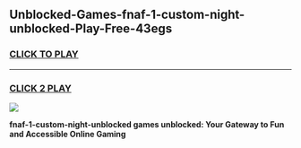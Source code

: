
## Unblocked-Games-fnaf-1-custom-night-unblocked-Play-Free-43egs
<h3>
<a href="https://premium76.site?title=fnaf-1-custom-night-unblocked&ref=18A1">CLICK TO PLAY</a></h3>
<hr>

<h3>
<a href="https://premium76.site?title=fnaf-1-custom-night-unblocked&ref=18A1">CLICK 2 PLAY</a>
  
</h3>

<a href="https://premium76.site?title=fnaf-1-custom-night-unblocked&ref=18A1"><img src="https://clearcache.store/games.png"></a>


**fnaf-1-custom-night-unblocked games unblocked: Your Gateway to Fun and Accessible Online Gaming**
